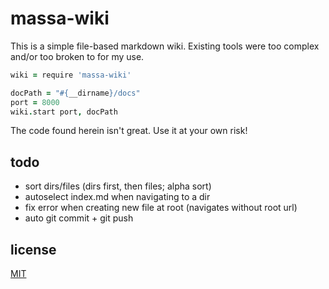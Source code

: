 # massa-wiki

This is a simple file-based
markdown wiki.
Existing tools were too complex
and/or too broken to for my use.

```coffeescript
wiki = require 'massa-wiki'

docPath = "#{__dirname}/docs"
port = 8000
wiki.start port, docPath
```

The code found herein isn't great.
Use it at your own risk!

## todo

- sort dirs/files (dirs first, then files; alpha sort)
- autoselect index.md when navigating to a dir
- fix error when creating new file at root (navigates without root url)
- auto git commit + git push

## license

[MIT](LICENSE)
